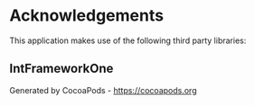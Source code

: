 # Acknowledgements
This application makes use of the following third party libraries:

## IntFrameworkOne


Generated by CocoaPods - https://cocoapods.org
